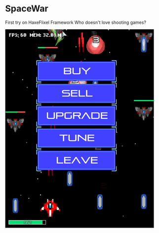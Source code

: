 # SpaceWar
First try on HaxeFlixel Framework
Who doesn't love shooting games?

![Alt text](https://github.com/evo0705/SpaceWar/blob/master/demo.png?raw=true "SpaceWar")
